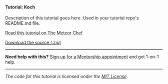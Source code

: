 #### Tutorial: Koch

Description of this tutorial goes here. Used in your tutorial repo's README.md file.

[Read this tutorial on The Meteor Chef](https://themeteorchef.com/tutorials/koch)  

[Download the source (.zip)](https://github.com/themeteorchef/koch/archive/master.zip)

---

**Need help with this?** [Sign up for a Mentorship appointment](https://themeteorchef.com/mentorship?readme=koch) and get 1-on-1 help.

---

_The code for this tutorial is licensed under the [MIT License](http://opensource.org/licenses/MIT)_.
